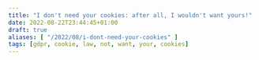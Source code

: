 ```yaml
---
title: "I don't need your cookies: after all, I wouldn't want yours!"
date: 2022-08-22T23:44:45+01:00
draft: true
aliases: [ "/2022/08/i-dont-need-your-cookies" ]
tags: [gdpr, cookie, law, not, want, your, cookies]
---
```


